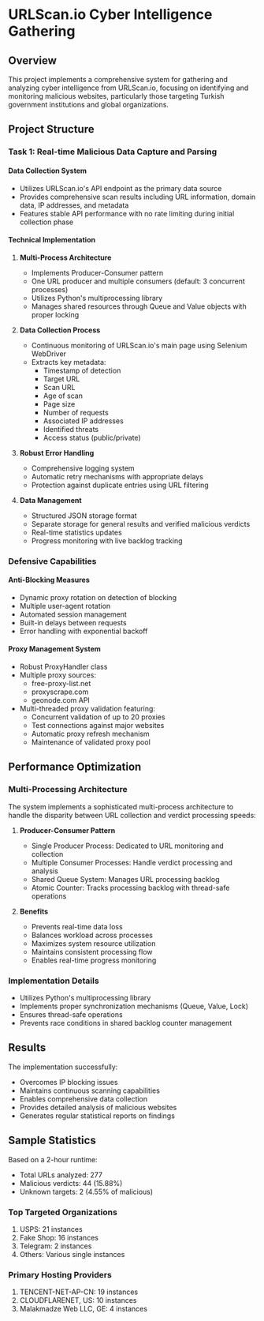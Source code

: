 # URLScan.io Cyber Intelligence Gathering

## Overview
This project implements a comprehensive system for gathering and analyzing cyber intelligence from URLScan.io, focusing on identifying and monitoring malicious websites, particularly those targeting Turkish government institutions and global organizations.

## Project Structure

### Task 1: Real-time Malicious Data Capture and Parsing

#### Data Collection System
- Utilizes URLScan.io's API endpoint as the primary data source
- Provides comprehensive scan results including URL information, domain data, IP addresses, and metadata
- Features stable API performance with no rate limiting during initial collection phase

#### Technical Implementation

1. **Multi-Process Architecture**
   - Implements Producer-Consumer pattern
   - One URL producer and multiple consumers (default: 3 concurrent processes)
   - Utilizes Python's multiprocessing library
   - Manages shared resources through Queue and Value objects with proper locking

2. **Data Collection Process**
   - Continuous monitoring of URLScan.io's main page using Selenium WebDriver
   - Extracts key metadata:
     - Timestamp of detection
     - Target URL
     - Scan URL
     - Age of scan
     - Page size
     - Number of requests
     - Associated IP addresses
     - Identified threats
     - Access status (public/private)

3. **Robust Error Handling**
   - Comprehensive logging system
   - Automatic retry mechanisms with appropriate delays
   - Protection against duplicate entries using URL filtering

4. **Data Management**
   - Structured JSON storage format
   - Separate storage for general results and verified malicious verdicts
   - Real-time statistics updates
   - Progress monitoring with live backlog tracking

### Defensive Capabilities

#### Anti-Blocking Measures
- Dynamic proxy rotation on detection of blocking
- Multiple user-agent rotation
- Automated session management
- Built-in delays between requests
- Error handling with exponential backoff

#### Proxy Management System
- Robust ProxyHandler class
- Multiple proxy sources:
  - free-proxy-list.net
  - proxyscrape.com
  - geonode.com API
- Multi-threaded proxy validation featuring:
  - Concurrent validation of up to 20 proxies
  - Test connections against major websites
  - Automatic proxy refresh mechanism
  - Maintenance of validated proxy pool

## Performance Optimization

### Multi-Processing Architecture
The system implements a sophisticated multi-process architecture to handle the disparity between URL collection and verdict processing speeds:

1. **Producer-Consumer Pattern**
   - Single Producer Process: Dedicated to URL monitoring and collection
   - Multiple Consumer Processes: Handle verdict processing and analysis
   - Shared Queue System: Manages URL processing backlog
   - Atomic Counter: Tracks processing backlog with thread-safe operations

2. **Benefits**
   - Prevents real-time data loss
   - Balances workload across processes
   - Maximizes system resource utilization
   - Maintains consistent processing flow
   - Enables real-time progress monitoring

### Implementation Details
- Utilizes Python's multiprocessing library
- Implements proper synchronization mechanisms (Queue, Value, Lock)
- Ensures thread-safe operations
- Prevents race conditions in shared backlog counter management

## Results
The implementation successfully:
- Overcomes IP blocking issues
- Maintains continuous scanning capabilities
- Enables comprehensive data collection
- Provides detailed analysis of malicious websites
- Generates regular statistical reports on findings

## Sample Statistics
Based on a 2-hour runtime:
- Total URLs analyzed: 277
- Malicious verdicts: 44 (15.88%)
- Unknown targets: 2 (4.55% of malicious)

### Top Targeted Organizations
1. USPS: 21 instances
2. Fake Shop: 16 instances
3. Telegram: 2 instances
4. Others: Various single instances

### Primary Hosting Providers
1. TENCENT-NET-AP-CN: 19 instances
2. CLOUDFLARENET, US: 10 instances
3. Malakmadze Web LLC, GE: 4 instances
